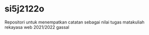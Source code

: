 # si5j2122o
Repositori untuk menempatkan catatan sebagai nilai tugas matakuliah rekayasa web 2021/2022 gassal
